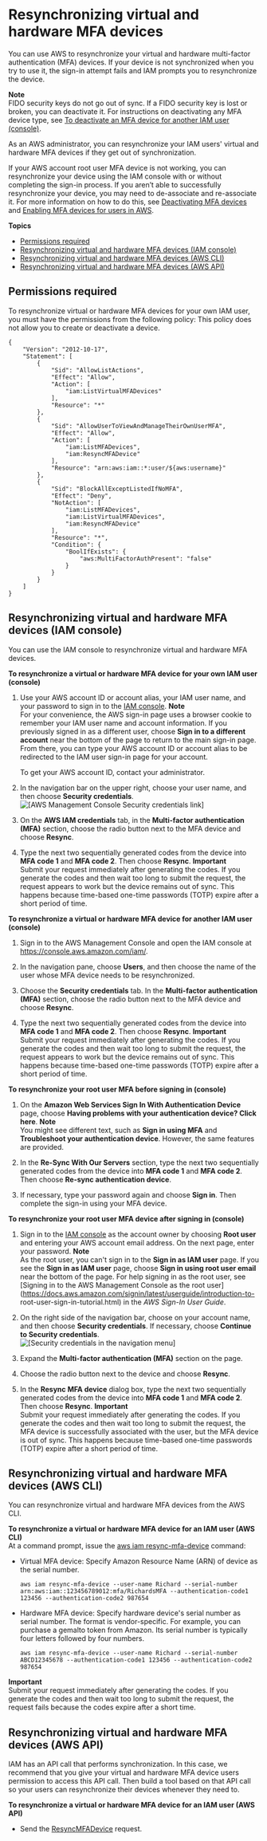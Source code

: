# Resynchronizing virtual and hardware MFA devices<a name="id_credentials_mfa_sync"></a>

You can use AWS to resynchronize your virtual and hardware multi\-factor authentication \(MFA\) devices\. If your device is not synchronized when you try to use it, the sign\-in attempt fails and IAM prompts you to resynchronize the device\.

**Note**  
FIDO security keys do not go out of sync\. If a FIDO security key is lost or broken, you can deactivate it\. For instructions on deactivating any MFA device type, see [To deactivate an MFA device for another IAM user \(console\)](id_credentials_mfa_disable.md#deactivate-mfa-for-user)\.

As an AWS administrator, you can resynchronize your IAM users' virtual and hardware MFA devices if they get out of synchronization\.

If your AWS account root user MFA device is not working, you can resynchronize your device using the IAM console with or without completing the sign\-in process\. If you aren’t able to successfully resynchronize your device, you may need to de\-associate and re\-associate it\. For more information on how to do this, see [Deactivating MFA devices](id_credentials_mfa_disable.md) and [Enabling MFA devices for users in AWS](id_credentials_mfa_enable.md)\.

**Topics**
+ [Permissions required](#id_credentials_mfa_sync_console-permissions-required)
+ [Resynchronizing virtual and hardware MFA devices \(IAM console\)](#id_credentials_mfa_sync_console)
+ [Resynchronizing virtual and hardware MFA devices \(AWS CLI\)](#id_credentials_mfa_sync_cli)
+ [Resynchronizing virtual and hardware MFA devices \(AWS API\)](#id_credentials_mfa_sync_api)

## Permissions required<a name="id_credentials_mfa_sync_console-permissions-required"></a>

To resynchronize virtual or hardware MFA devices for your own IAM user, you must have the permissions from the following policy: This policy does not allow you to create or deactivate a device\.

```
{
    "Version": "2012-10-17",
    "Statement": [
        {
            "Sid": "AllowListActions",
            "Effect": "Allow",
            "Action": [
                "iam:ListVirtualMFADevices"
            ],
            "Resource": "*"
        },
        {
            "Sid": "AllowUserToViewAndManageTheirOwnUserMFA",
            "Effect": "Allow",
            "Action": [
                "iam:ListMFADevices",
                "iam:ResyncMFADevice"
            ],
            "Resource": "arn:aws:iam::*:user/${aws:username}"
        },
        {
            "Sid": "BlockAllExceptListedIfNoMFA",
            "Effect": "Deny",
            "NotAction": [
                "iam:ListMFADevices",
                "iam:ListVirtualMFADevices",
                "iam:ResyncMFADevice"
            ],
            "Resource": "*",
            "Condition": {
                "BoolIfExists": {
                    "aws:MultiFactorAuthPresent": "false"
                }
            }
        }
    ]
}
```

## Resynchronizing virtual and hardware MFA devices \(IAM console\)<a name="id_credentials_mfa_sync_console"></a>

You can use the IAM console to resynchronize virtual and hardware MFA devices\.

**To resynchronize a virtual or hardware MFA device for your own IAM user \(console\)**

1. Use your AWS account ID or account alias, your IAM user name, and your password to sign in to the [IAM console](https://console.aws.amazon.com/iam)\.
**Note**  
For your convenience, the AWS sign\-in page uses a browser cookie to remember your IAM user name and account information\. If you previously signed in as a different user, choose **Sign in to a different account** near the bottom of the page to return to the main sign\-in page\. From there, you can type your AWS account ID or account alias to be redirected to the IAM user sign\-in page for your account\.

   To get your AWS account ID, contact your administrator\.

1. In the navigation bar on the upper right, choose your user name, and then choose **Security credentials**\.   
![\[AWS Management Console Security credentials link\]](http://docs.aws.amazon.com/IAM/latest/UserGuide/images/security-credentials-user.shared.console.png)

1. On the **AWS IAM credentials** tab, in the **Multi\-factor authentication \(MFA\)** section, choose the radio button next to the MFA device and choose **Resync**\.

1. Type the next two sequentially generated codes from the device into **MFA code 1** and **MFA code 2**\. Then choose **Resync**\.
**Important**  
Submit your request immediately after generating the codes\. If you generate the codes and then wait too long to submit the request, the request appears to work but the device remains out of sync\. This happens because time\-based one\-time passwords \(TOTP\) expire after a short period of time\.

**To resynchronize a virtual or hardware MFA device for another IAM user \(console\)**

1. Sign in to the AWS Management Console and open the IAM console at [https://console\.aws\.amazon\.com/iam/](https://console.aws.amazon.com/iam/)\.

1. In the navigation pane, choose **Users**, and then choose the name of the user whose MFA device needs to be resynchronized\.

1. Choose the **Security credentials** tab\. In the **Multi\-factor authentication \(MFA\)** section, choose the radio button next to the MFA device and choose **Resync**\.

1. Type the next two sequentially generated codes from the device into **MFA code 1** and **MFA code 2**\. Then choose **Resync**\.
**Important**  
Submit your request immediately after generating the codes\. If you generate the codes and then wait too long to submit the request, the request appears to work but the device remains out of sync\. This happens because time\-based one\-time passwords \(TOTP\) expire after a short period of time\.

**To resynchronize your root user MFA before signing in \(console\)**

1. On the **Amazon Web Services Sign In With Authentication Device** page, choose **Having problems with your authentication device? Click here**\.
**Note**  
You might see different text, such as **Sign in using MFA** and **Troubleshoot your authentication device**\. However, the same features are provided\.

1. In the **Re\-Sync With Our Servers** section, type the next two sequentially generated codes from the device into **MFA code 1** and **MFA code 2**\. Then choose **Re\-sync authentication device**\.

1. If necessary, type your password again and choose **Sign in**\. Then complete the sign\-in using your MFA device\.

**To resynchronize your root user MFA device after signing in \(console\)**

1. Sign in to the [IAM console](https://console.aws.amazon.com/iam/) as the account owner by choosing **Root user** and entering your AWS account email address\. On the next page, enter your password\.
**Note**  
As the root user, you can't sign in to the **Sign in as IAM user** page\. If you see the **Sign in as IAM user** page, choose **Sign in using root user email** near the bottom of the page\. For help signing in as the root user, see [Signing in to the AWS Management Console as the root user](https://docs.aws.amazon.com/signin/latest/userguide/introduction-to-          root-user-sign-in-tutorial.html) in the *AWS Sign\-In User Guide*\.

1. On the right side of the navigation bar, choose on your account name, and then choose **Security credentials**\. If necessary, choose **Continue to Security credentials**\.  
![\[Security credentials in the navigation menu\]](http://docs.aws.amazon.com/IAM/latest/UserGuide/images/security-credentials-root.shared.console.png)

1. Expand the **Multi\-factor authentication \(MFA\)** section on the page\.

1. Choose the radio button next to the device and choose **Resync**\.

1. In the **Resync MFA device** dialog box, type the next two sequentially generated codes from the device into **MFA code 1** and **MFA code 2**\. Then choose **Resync**\.
**Important**  
Submit your request immediately after generating the codes\. If you generate the codes and then wait too long to submit the request, the MFA device is successfully associated with the user, but the MFA device is out of sync\. This happens because time\-based one\-time passwords \(TOTP\) expire after a short period of time\.

## Resynchronizing virtual and hardware MFA devices \(AWS CLI\)<a name="id_credentials_mfa_sync_cli"></a>

You can resynchronize virtual and hardware MFA devices from the AWS CLI\.

**To resynchronize a virtual or hardware MFA device for an IAM user \(AWS CLI\)**  
At a command prompt, issue the [aws iam resync\-mfa\-device](https://docs.aws.amazon.com/cli/latest/reference/iam/resync-mfa-device.html) command:
+ Virtual MFA device: Specify Amazon Resource Name \(ARN\) of device as the serial number\.

  ```
  aws iam resync-mfa-device --user-name Richard --serial-number arn:aws:iam::123456789012:mfa/RichardsMFA --authentication-code1 123456 --authentication-code2 987654
  ```
+ Hardware MFA device: Specify hardware device's serial number as serial number\. The format is vendor\-specific\. For example, you can purchase a gemalto token from Amazon\. Its serial number is typically four letters followed by four numbers\.

  ```
  aws iam resync-mfa-device --user-name Richard --serial-number ABCD12345678 --authentication-code1 123456 --authentication-code2 987654
  ```

**Important**  
Submit your request immediately after generating the codes\. If you generate the codes and then wait too long to submit the request, the request fails because the codes expire after a short time\.

## Resynchronizing virtual and hardware MFA devices \(AWS API\)<a name="id_credentials_mfa_sync_api"></a>

IAM has an API call that performs synchronization\. In this case, we recommend that you give your virtual and hardware MFA device users permission to access this API call\. Then build a tool based on that API call so your users can resynchronize their devices whenever they need to\.

**To resynchronize a virtual or hardware MFA device for an IAM user \(AWS API\)**
+ Send the [ResyncMFADevice](https://docs.aws.amazon.com/IAM/latest/APIReference/API_ResyncMFADevice.html) request\.